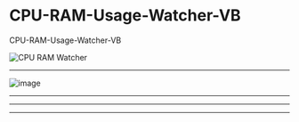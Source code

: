 # CPU-RAM-Usage-Watcher-VB
CPU-RAM-Usage-Watcher-VB

![CPU RAM Watcher](https://user-images.githubusercontent.com/74623428/210757672-775cf6f6-02f8-42f5-91dd-f43188850945.gif)

-- --

![image](https://user-images.githubusercontent.com/74623428/210757743-f1b5cb32-3563-434d-8fe0-c4d7b20e32fe.png)

-- --
-- --
-- --
